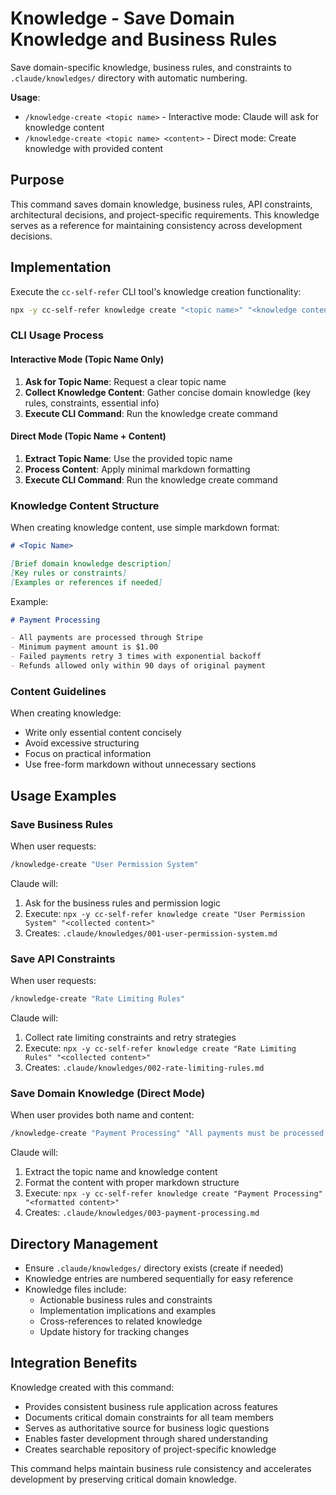 # Knowledge - Save Domain Knowledge and Business Rules

Save domain-specific knowledge, business rules, and constraints to `.claude/knowledges/` directory with automatic numbering.

**Usage**:

- `/knowledge-create <topic name>` - Interactive mode: Claude will ask for knowledge content
- `/knowledge-create <topic name> <content>` - Direct mode: Create knowledge with provided content

## Purpose

This command saves domain knowledge, business rules, API constraints, architectural decisions, and project-specific requirements. This knowledge serves as a reference for maintaining consistency across development decisions.

## Implementation

Execute the `cc-self-refer` CLI tool's knowledge creation functionality:

```bash
npx -y cc-self-refer knowledge create "<topic name>" "<knowledge content>"
```

### CLI Usage Process

#### Interactive Mode (Topic Name Only)

1. **Ask for Topic Name**: Request a clear topic name
2. **Collect Knowledge Content**: Gather concise domain knowledge (key rules, constraints, essential info)
3. **Execute CLI Command**: Run the knowledge create command

#### Direct Mode (Topic Name + Content)

1. **Extract Topic Name**: Use the provided topic name
2. **Process Content**: Apply minimal markdown formatting
3. **Execute CLI Command**: Run the knowledge create command

### Knowledge Content Structure

When creating knowledge content, use simple markdown format:

````markdown
# <Topic Name>

[Brief domain knowledge description]
[Key rules or constraints]
[Examples or references if needed]
````

Example:

````markdown
# Payment Processing

- All payments are processed through Stripe
- Minimum payment amount is $1.00
- Failed payments retry 3 times with exponential backoff
- Refunds allowed only within 90 days of original payment
````

### Content Guidelines

When creating knowledge:
- Write only essential content concisely
- Avoid excessive structuring
- Focus on practical information
- Use free-form markdown without unnecessary sections

## Usage Examples

### Save Business Rules

When user requests:

```bash
/knowledge-create "User Permission System"
```

Claude will:

1. Ask for the business rules and permission logic
2. Execute: `npx -y cc-self-refer knowledge create "User Permission System" "<collected content>"`
3. Creates: `.claude/knowledges/001-user-permission-system.md`

### Save API Constraints

When user requests:

```bash
/knowledge-create "Rate Limiting Rules"
```

Claude will:

1. Collect rate limiting constraints and retry strategies
2. Execute: `npx -y cc-self-refer knowledge create "Rate Limiting Rules" "<collected content>"`
3. Creates: `.claude/knowledges/002-rate-limiting-rules.md`

### Save Domain Knowledge (Direct Mode)

When user provides both name and content:

```bash
/knowledge-create "Payment Processing" "All payments must be processed through Stripe. Minimum amount $1.00. Failed payments retry 3 times with exponential backoff."
```

Claude will:

1. Extract the topic name and knowledge content
2. Format the content with proper markdown structure
3. Execute: `npx -y cc-self-refer knowledge create "Payment Processing" "<formatted content>"`
4. Creates: `.claude/knowledges/003-payment-processing.md`

## Directory Management

- Ensure `.claude/knowledges/` directory exists (create if needed)
- Knowledge entries are numbered sequentially for easy reference
- Knowledge files include:
  - Actionable business rules and constraints
  - Implementation implications and examples
  - Cross-references to related knowledge
  - Update history for tracking changes

## Integration Benefits

Knowledge created with this command:

- Provides consistent business rule application across features
- Documents critical domain constraints for all team members
- Serves as authoritative source for business logic questions
- Enables faster development through shared understanding
- Creates searchable repository of project-specific knowledge

This command helps maintain business rule consistency and accelerates development by preserving critical domain knowledge.
